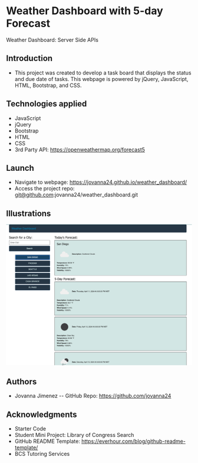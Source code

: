 # Weather Dashboard with 5-day Forecast
Weather Dashboard: Server Side APIs

## Introduction 
- This project was created to develop a task board that displays the status and due date of tasks. This webpage is powered by jQuery, JavaScript, HTML, Bootstrap, and CSS. 


## Technologies applied 
- JavaScript 
- jQuery 
- Bootstrap 
- HTML 
- CSS
- 3rd Party API: https://openweathermap.org/forecast5

## Launch 
- Navigate to webpage: https://jovanna24.github.io/weather_dashboard/
- Access the project repo: git@github.com:jovanna24/weather_dashboard.git

## Illustrations 
![Webpage Preview](image.png)

## Authors 
- Jovanna Jimenez 
-- GitHub Repo:  https://github.com/jovanna24 
## Acknowledgments 
- Starter Code 
- Student Mini Project: Library of Congress Search 
- GitHub README Template: https://everhour.com/blog/github-readme-template/ 
- BCS Tutoring Services 